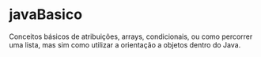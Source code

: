 # javaBasico
Conceitos básicos de atribuições, arrays, condicionais, ou como percorrer uma lista, mas sim como utilizar a orientação a objetos dentro do Java.
